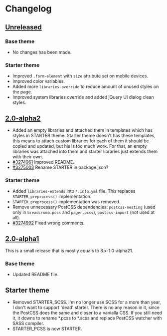 # Changelog

## [Unreleased][unreleased]

### Base theme

- No changes has been made.

### Starter theme

- Improved `.form-element` with `size` attribute set on mobile devices.
- Improved color variables.
- Added more `libraries-override` to reduce amount of unused styles on the page.
- Improved system libraries override and added jQuery UI dialog clean styles.

## [2.0-alpha2]

- Added an empty libraries and attached them in templates which has styles in STARTER theme. Starter theme doesn't has these templates, this means to attach custom libraries for each of them it should be copied and updated, but his is too much work. For that, an empty libraries was attached into them and starter libraries just extends them with their own.
- [#3274961](https://www.drupal.org/node/3274961) Improved README.
- [#3275003](https://www.drupal.org/node/3275003) Rename STARTER in package.json?

### Starter theme

- Added `libraries-extends` into `*.info.yml` file. This replaces `STARTER_preprocess()` implementation.
- `STARTER_preprocess()` implementation was removed.
- Remove unnecessary PostCSS dependencies: `postcss-nesting` (used only in `breadcrumb.pcss` and `pager.pcss`), `postcss-import` (not used at all).
- [#3274992](https://www.drupal.org/node/3274992) Fixed wrong comments.

## [2.0-alpha1]

This is a small release that is mostly equals to 8.x-1.0-alpha21.

### Base theme

- Updated README file.

## Starter theme

- Removed STARTER_SCSS. I'm no longer use SCSS for a more than year, I don't want to support 'dead' starter. There is no any reason in it, since the PostCSS does the same and closer to a vanialla CSS. If you still need it, it downs to rename *.pcss to *.scss and replace PostCSS watcher with SASS compiler.
- STARTER_PCSS is now STARTER.

[unreleased]: https://github.com/Niklan/Glisseo/compare/2.0.x...HEAD
[2.0-alpha2]: https://github.com/Niklan/Glisseo/compare/2.0.0-alpha1...2.0.x
[2.0-alpha1]: https://github.com/Niklan/Glisseo/compare/8.x-1.0-alpha21...2.0.x
